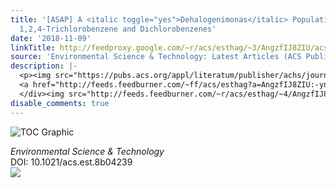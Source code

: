 ```yaml
---
title: '[ASAP] A <italic toggle="yes">Dehalogenimonas</italic> Population Respires
  1,2,4-Trichlorobenzene and Dichlorobenzenes'
date: '2018-11-09'
linkTitle: http://feedproxy.google.com/~r/acs/esthag/~3/AngzfIJ8ZIU/acs.est.8b04239
source: 'Environmental Science & Technology: Latest Articles (ACS Publications)'
description: |-
  <p><img src="https://pubs.acs.org/appl/literatum/publisher/achs/journals/content/esthag/0/esthag.ahead-of-print/acs.est.8b04239/20181109/images/medium/es-2018-042392_0002.gif" alt="TOC Graphic"/></p><div><cite>Environmental Science & Technology</cite></div><div>DOI: 10.1021/acs.est.8b04239</div><div class="feedflare">
  <a href="http://feeds.feedburner.com/~ff/acs/esthag?a=AngzfIJ8ZIU:-ynIJdWRPVs:yIl2AUoC8zA"><img src="http://feeds.feedburner.com/~ff/acs/esthag?d=yIl2AUoC8zA" border="0"></img></a>
  </div><img src="http://feeds.feedburner.com/~r/acs/esthag/~4/AngzfIJ8ZIU" height="1" width="1" ...
disable_comments: true
---
```

<p><img src="https://pubs.acs.org/appl/literatum/publisher/achs/journals/content/esthag/0/esthag.ahead-of-print/acs.est.8b04239/20181109/images/medium/es-2018-042392_0002.gif" alt="TOC Graphic"/></p><div><cite>Environmental Science & Technology</cite></div><div>DOI: 10.1021/acs.est.8b04239</div><div class="feedflare">
<a href="http://feeds.feedburner.com/~ff/acs/esthag?a=AngzfIJ8ZIU:-ynIJdWRPVs:yIl2AUoC8zA"><img src="http://feeds.feedburner.com/~ff/acs/esthag?d=yIl2AUoC8zA" border="0"></img></a>
</div><img src="http://feeds.feedburner.com/~r/acs/esthag/~4/AngzfIJ8ZIU" height="1" width="1" ...